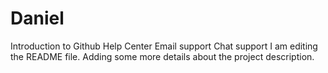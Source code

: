 # Daniel
Introduction to Github Help Center Email support Chat support
I am editing the README file. Adding some more details about the project description.
